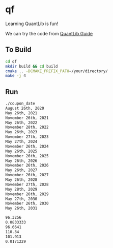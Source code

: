 # qf
Learning QuantLib is fun!

We can try the code from [QuantLib Guide](https://www.quantlibguide.com/A%20taste%20of%20QuantLib.html)


## To Build

``` bash
cd qf
mkdir build && cd build
cmake .. -DCMAKE_PREFIX_PATH=/your/directory/
make -j 4
```

## Run

``` bash
./coupon_date
August 26th, 2020
May 26th, 2021
November 26th, 2021
May 26th, 2022
November 28th, 2022
May 26th, 2023
November 27th, 2023
May 27th, 2024
November 26th, 2024
May 26th, 2025
November 26th, 2025
May 26th, 2026
November 26th, 2026
May 26th, 2027
November 26th, 2027
May 26th, 2028
November 27th, 2028
May 28th, 2029
November 26th, 2029
May 27th, 2030
November 26th, 2030
May 26th, 2031

96.3256
0.0833333
96.6641
110.34
101.913
0.0171229
```